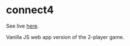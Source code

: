 # connect4

See live <a href="http://www.cjdoesit.com/portfolio/connect4/connect4.html">here</a>.

Vanilla JS web app version of the 2-player game.
